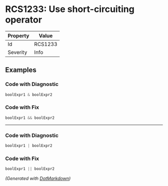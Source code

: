 # RCS1233: Use short\-circuiting operator

| Property | Value   |
| -------- | ------- |
| Id       | RCS1233 |
| Severity | Info    |

## Examples

### Code with Diagnostic

```csharp
boolExpr1 & boolExpr2
```

### Code with Fix

```csharp
boolExpr1 && boolExpr2
```

- - -

### Code with Diagnostic

```csharp
boolExpr1 | boolExpr2
```

### Code with Fix

```csharp
boolExpr1 || boolExpr2
```


*\(Generated with [DotMarkdown](http://github.com/JosefPihrt/DotMarkdown)\)*
